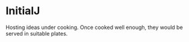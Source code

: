 # InitialJ

Hosting ideas under cooking. Once cooked well enough, they would be served in suitable plates. 
